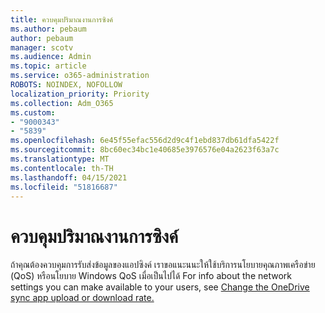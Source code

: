 ```yaml
---
title: ควบคุมปริมาณงานการซิงค์
ms.author: pebaum
author: pebaum
manager: scotv
ms.audience: Admin
ms.topic: article
ms.service: o365-administration
ROBOTS: NOINDEX, NOFOLLOW
localization_priority: Priority
ms.collection: Adm_O365
ms.custom:
- "9000343"
- "5839"
ms.openlocfilehash: 6e45f55efac556d2d9c4f1ebd837db61dfa5422f
ms.sourcegitcommit: 8bc60ec34bc1e40685e3976576e04a2623f63a7c
ms.translationtype: MT
ms.contentlocale: th-TH
ms.lasthandoff: 04/15/2021
ms.locfileid: "51816687"
---
```

# <a name="control-sync-throughput"></a>ควบคุมปริมาณงานการซิงค์

ถ้าคุณต้องควบคุมการรับส่งข้อมูลของแอปซิงค์ เราขอแนะนนะให้ใช้บริการนโยบายคุณภาพเครือข่าย (QoS) หรือนโยบาย Windows QoS เมื่อเป็นไปได้ For info about the network settings you can make available to your users, see [Change the OneDrive sync app upload or download rate.](https://support.office.com/article/71cc69da-2371-4981-8cc8-b4558bdda56e)